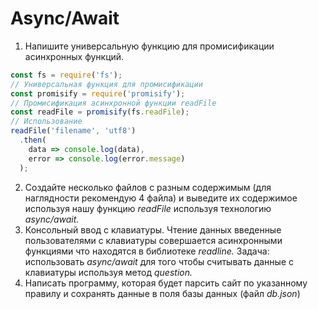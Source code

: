 # Async/Await

1. Напишите универсальную функцию для промисификации асинхронных
функций. 
```javascript
const fs = require('fs');
// Универсальная функция для промисификации
const promisify = require('promisify');
// Промисификация асинхронной функции readFile
const readFile = promisify(fs.readFile);
// Использование
readFile('filename', 'utf8')
  .then(
    data => console.log(data),
    error => console.log(error.message)
  );
```
2. Создайте несколько файлов с разным содержимым (для наглядности
рекомендую 4 файла) и выведите их содержимое используя нашу функцию
_readFile_ используя технологию _async/await._
3. Консольный ввод с клавиатуры. Чтение данных введенные пользователями
с клавиатуры совершается асинхронными функциями что находятся в
библиотеке _readline._ Задача: использовать _async/await_ для того чтобы
считывать данные с клавиатуры используя метод _question._
4. Написать программу, которая будет парсить сайт по указанному правилу и
сохранять данные в поля базы данных (файл _db.json_) 